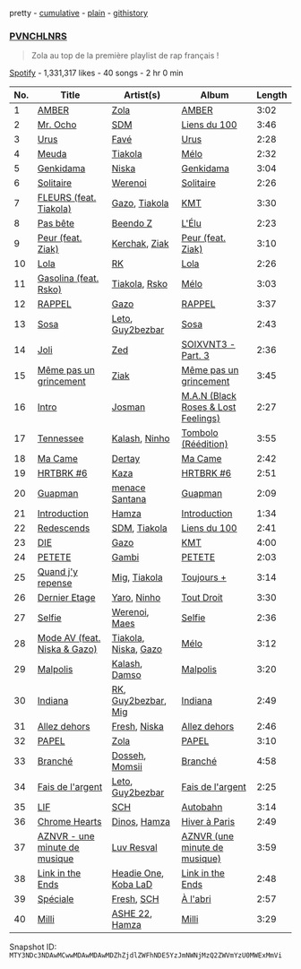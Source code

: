 pretty - [cumulative](/playlists/cumulative/37i9dQZF1DX1X23oiQRTB5.md) - [plain](/playlists/plain/37i9dQZF1DX1X23oiQRTB5) - [githistory](https://github.githistory.xyz/mackorone/spotify-playlist-archive/blob/main/playlists/plain/37i9dQZF1DX1X23oiQRTB5)

### [PVNCHLNRS](https://open.spotify.com/playlist/37i9dQZF1DX1X23oiQRTB5)

> Zola au top de la première playlist de rap français !

[Spotify](https://open.spotify.com/user/spotify) - 1,331,317 likes - 40 songs - 2 hr 0 min

| No. | Title | Artist(s) | Album | Length |
|---|---|---|---|---|
| 1 | [AMBER](https://open.spotify.com/track/5UPpgOKi0UQMMMSzWWgJJe) | [Zola](https://open.spotify.com/artist/54kCbQZaZWHnwwj9VP2hn4) | [AMBER](https://open.spotify.com/album/5WWOIsDogPoINEX7nEu6BD) | 3:02 |
| 2 | [Mr\. Ocho](https://open.spotify.com/track/1xLCwgQcF6bKncTJmRGGws) | [SDM](https://open.spotify.com/artist/0LKAV3zJ8a8AIGnyc5OvfB) | [Liens du 100](https://open.spotify.com/album/69njUAy8iu7QDMUYRYTQc2) | 3:46 |
| 3 | [Urus](https://open.spotify.com/track/2A44J8NMBI9DKi0AZW2W84) | [Favé](https://open.spotify.com/artist/20JMfmzDb5cjHxEoMXXMyY) | [Urus](https://open.spotify.com/album/00G85akdHnBoZJ3hSdjapJ) | 2:28 |
| 4 | [Meuda](https://open.spotify.com/track/4wNyrbY6B2Okii8VeKo2B2) | [Tiakola](https://open.spotify.com/artist/3vUMXQ9kPnZAQkMkZZ7Hfh) | [Mélo](https://open.spotify.com/album/3YjNC4de1PEvhuyZjMyxJU) | 2:32 |
| 5 | [Genkidama](https://open.spotify.com/track/1Jbim0t3F0TlAgBcza6tty) | [Niska](https://open.spotify.com/artist/7CUFPNi1TU8RowpnFRSsZV) | [Genkidama](https://open.spotify.com/album/3pzQi3OkoXi5xWgIcHmKfZ) | 3:04 |
| 6 | [Solitaire](https://open.spotify.com/track/4yYpZTbJPa6Uoct89yXdKf) | [Werenoi](https://open.spotify.com/artist/3YBJLs7RqR0aPGBgU27nDh) | [Solitaire](https://open.spotify.com/album/1w91fuTe3zAPvcSyGlZdvE) | 2:26 |
| 7 | [FLEURS \(feat\. Tiakola\)](https://open.spotify.com/track/0i9RysNKssk6syOrKDX3U2) | [Gazo](https://open.spotify.com/artist/5gqmbbfjcikQBzPB5Hv13I), [Tiakola](https://open.spotify.com/artist/3vUMXQ9kPnZAQkMkZZ7Hfh) | [KMT](https://open.spotify.com/album/5rS3VIo8faf2gtaNvAIavb) | 3:30 |
| 8 | [Pas bête](https://open.spotify.com/track/3TVUW7bJJWDOonkVCZxfLV) | [Beendo Z](https://open.spotify.com/artist/7a35Zdc78bDXJv2vYf5hSO) | [L'Élu](https://open.spotify.com/album/6UiV6zQxitBwaQ6Kw72W1i) | 2:23 |
| 9 | [Peur \(feat\. Ziak\)](https://open.spotify.com/track/7IXQrRgmHxWYWitSlyFY7z) | [Kerchak](https://open.spotify.com/artist/1nRbtbdYK51y71nVOxu332), [Ziak](https://open.spotify.com/artist/2ubn2zwyYaLdHOCKnTouU2) | [Peur \(feat\. Ziak\)](https://open.spotify.com/album/5eL561zvNW6ZwbuOxGMSvR) | 3:10 |
| 10 | [Lola](https://open.spotify.com/track/15Cdh1RxOdlaFUm24ifnKH) | [RK](https://open.spotify.com/artist/2s7fZ34RK8RUJQ2ewsh6I5) | [Lola](https://open.spotify.com/album/5ERCsLDY5NZsahMBKE6WFW) | 2:26 |
| 11 | [Gasolina \(feat\. Rsko\)](https://open.spotify.com/track/6kwmp0U8M1tPvgPHqvbwsr) | [Tiakola](https://open.spotify.com/artist/3vUMXQ9kPnZAQkMkZZ7Hfh), [Rsko](https://open.spotify.com/artist/3L774tiJRvPmAS90pOLB44) | [Mélo](https://open.spotify.com/album/3YjNC4de1PEvhuyZjMyxJU) | 3:03 |
| 12 | [RAPPEL](https://open.spotify.com/track/7zgKUbJczQXGEICIwP6Diw) | [Gazo](https://open.spotify.com/artist/5gqmbbfjcikQBzPB5Hv13I) | [RAPPEL](https://open.spotify.com/album/3z01IFOidqCtkFb7mbgffD) | 3:37 |
| 13 | [Sosa](https://open.spotify.com/track/4lx26x6BggtyDtYZxUC0su) | [Leto](https://open.spotify.com/artist/6HCBnyTBSLdb3TFn2ayulY), [Guy2bezbar](https://open.spotify.com/artist/07h4CCFmlXkwx0g4PL5Uuh) | [Sosa](https://open.spotify.com/album/3omG7CP7Ipif4phk12EitY) | 2:43 |
| 14 | [Joli](https://open.spotify.com/track/2OFTQpmXnuVK1v6cFcqZuJ) | [Zed](https://open.spotify.com/artist/4reog9Hn84AuUWvGX5a2Yq) | [SOIXVNT3 \- Part\. 3](https://open.spotify.com/album/2ARWfDAm9ONe0vUxGznc6n) | 2:36 |
| 15 | [Même pas un grincement](https://open.spotify.com/track/7wNHu6h06KBh20KVYmnRKa) | [Ziak](https://open.spotify.com/artist/2ubn2zwyYaLdHOCKnTouU2) | [Même pas un grincement](https://open.spotify.com/album/3HRJy5fGgdgrCp8g6tEN8O) | 3:45 |
| 16 | [Intro](https://open.spotify.com/track/6qvyN6NTUpdfOJRYjtSSd7) | [Josman](https://open.spotify.com/artist/6dbdXbyAWk2qx8Qttw0knR) | [M.A.N \(Black Roses & Lost Feelings\)](https://open.spotify.com/album/0xGDZjmzBZfOUzn86WFPFE) | 2:27 |
| 17 | [Tennessee](https://open.spotify.com/track/0iR0ZbEw46KtSDSGph0HHE) | [Kalash](https://open.spotify.com/artist/3J7r4VsNmuWixU0nXvyPd8), [Ninho](https://open.spotify.com/artist/6Te49r3A6f5BiIgBRxH7FH) | [Tombolo \(Réédition\)](https://open.spotify.com/album/597zMwmxvoBtRDUsOjk54P) | 3:55 |
| 18 | [Ma Came](https://open.spotify.com/track/3x6n0IkVMIqTl7EE2j3R2g) | [Dertay](https://open.spotify.com/artist/5xSXFYJ9xBDUBxF5VUKDZR) | [Ma Came](https://open.spotify.com/album/2R9xCcqvgr4UCFfN3JvviO) | 2:42 |
| 19 | [HRTBRK \#6](https://open.spotify.com/track/4oujvmTUXlPr6jWTWuzfAK) | [Kaza](https://open.spotify.com/artist/4MRRW42s9ymwa5zu4xTKJh) | [HRTBRK \#6](https://open.spotify.com/album/4XYz0YM0cZjGhzgqyj2glP) | 2:51 |
| 20 | [Guapman](https://open.spotify.com/track/3UizQJoEShTLDSUUByJLDr) | [menace Santana](https://open.spotify.com/artist/5Y5EJ20jDQkkB213zwuDXR) | [Guapman](https://open.spotify.com/album/3DXG5GrBLszaSduaQ5y3De) | 2:09 |
| 21 | [Introduction](https://open.spotify.com/track/5w3GRfKybnACxA4vTuIDAi) | [Hamza](https://open.spotify.com/artist/5gs4Sm2WQUkcGeikMcVHbh) | [Introduction](https://open.spotify.com/album/5eSCDUqENVNgdu6BbEtNzZ) | 1:34 |
| 22 | [Redescends](https://open.spotify.com/track/17iXucMQMB1Ph3sXU3ZOMi) | [SDM](https://open.spotify.com/artist/0LKAV3zJ8a8AIGnyc5OvfB), [Tiakola](https://open.spotify.com/artist/3vUMXQ9kPnZAQkMkZZ7Hfh) | [Liens du 100](https://open.spotify.com/album/69njUAy8iu7QDMUYRYTQc2) | 2:41 |
| 23 | [DIE](https://open.spotify.com/track/3D29kjUyWxsT3jUUTtARVQ) | [Gazo](https://open.spotify.com/artist/5gqmbbfjcikQBzPB5Hv13I) | [KMT](https://open.spotify.com/album/5rS3VIo8faf2gtaNvAIavb) | 4:00 |
| 24 | [PETETE](https://open.spotify.com/track/0z3bi63SNZ5ylyHOzb81Uq) | [Gambi](https://open.spotify.com/artist/1lB3I3SI30v2ZOpR4XQqzJ) | [PETETE](https://open.spotify.com/album/58vole57PvKhmHcY2JHBtk) | 2:03 |
| 25 | [Quand j'y repense](https://open.spotify.com/track/3BsYL1gVsiFpo0bM8oTbi0) | [Mig](https://open.spotify.com/artist/3mKyKC4BjNrNJSSBSrNy0a), [Tiakola](https://open.spotify.com/artist/3vUMXQ9kPnZAQkMkZZ7Hfh) | [Toujours +](https://open.spotify.com/album/0w833vhJRuuCwd5gsHQNIs) | 3:14 |
| 26 | [Dernier Etage](https://open.spotify.com/track/4cEmTY9s8re8z5Lg9u3uXH) | [Yaro](https://open.spotify.com/artist/09E5z6upwkmwTKX8LGQgMo), [Ninho](https://open.spotify.com/artist/6Te49r3A6f5BiIgBRxH7FH) | [Tout Droit](https://open.spotify.com/album/2wMNxWbAEvAiAuX6rPH5Ux) | 3:30 |
| 27 | [Selfie](https://open.spotify.com/track/3r8VoLB4rSYaCWg6nEZWG8) | [Werenoi](https://open.spotify.com/artist/3YBJLs7RqR0aPGBgU27nDh), [Maes](https://open.spotify.com/artist/6L34dW6SKMSDaGIfYDU19j) | [Selfie](https://open.spotify.com/album/2QW5d3Iczt0ZzhaSc5I6sI) | 2:36 |
| 28 | [Mode AV \(feat\. Niska & Gazo\)](https://open.spotify.com/track/5b8HD1dJDuPawgS5FjSC2q) | [Tiakola](https://open.spotify.com/artist/3vUMXQ9kPnZAQkMkZZ7Hfh), [Niska](https://open.spotify.com/artist/7CUFPNi1TU8RowpnFRSsZV), [Gazo](https://open.spotify.com/artist/5gqmbbfjcikQBzPB5Hv13I) | [Mélo](https://open.spotify.com/album/3YjNC4de1PEvhuyZjMyxJU) | 3:12 |
| 29 | [Malpolis](https://open.spotify.com/track/4MHEsggGJNsgcK1zKD6W1D) | [Kalash](https://open.spotify.com/artist/3J7r4VsNmuWixU0nXvyPd8), [Damso](https://open.spotify.com/artist/2UwqpfQtNuhBwviIC0f2ie) | [Malpolis](https://open.spotify.com/album/1cieqTocQSlVT8W0f8sCDh) | 3:20 |
| 30 | [Indiana](https://open.spotify.com/track/38g82yE6pxULo8b1S6r4pb) | [RK](https://open.spotify.com/artist/2s7fZ34RK8RUJQ2ewsh6I5), [Guy2bezbar](https://open.spotify.com/artist/07h4CCFmlXkwx0g4PL5Uuh), [Mig](https://open.spotify.com/artist/3mKyKC4BjNrNJSSBSrNy0a) | [Indiana](https://open.spotify.com/album/1oPS42gz0hOy0L3knvCjT5) | 2:49 |
| 31 | [Allez dehors](https://open.spotify.com/track/2YGtFjsTpSrsGb2rQy4ARj) | [Fresh](https://open.spotify.com/artist/3W9AQyaIGdR8htZXVGwl1X), [Niska](https://open.spotify.com/artist/7CUFPNi1TU8RowpnFRSsZV) | [Allez dehors](https://open.spotify.com/album/6Us6AtFqQORq9wUpHdvbnf) | 2:46 |
| 32 | [PAPEL](https://open.spotify.com/track/0QEZJGVv62OEzcurVhUNhk) | [Zola](https://open.spotify.com/artist/54kCbQZaZWHnwwj9VP2hn4) | [PAPEL](https://open.spotify.com/album/53aYXX2K3eHCN0016iGcF5) | 3:10 |
| 33 | [Branché](https://open.spotify.com/track/0aG6nPOgAKnbWOWrAlFLjO) | [Dosseh](https://open.spotify.com/artist/3b5bg1k6N9u31OtzSfK2dP), [Momsii](https://open.spotify.com/artist/4mPGN3f7bykivnQM0FBVbF) | [Branché](https://open.spotify.com/album/6TV5K3x5cYFMBdowpZYkZ1) | 4:58 |
| 34 | [Fais de l'argent](https://open.spotify.com/track/5a96UhbVvqjmI4dEXr7wLb) | [Leto](https://open.spotify.com/artist/6HCBnyTBSLdb3TFn2ayulY), [Guy2bezbar](https://open.spotify.com/artist/07h4CCFmlXkwx0g4PL5Uuh) | [Fais de l'argent](https://open.spotify.com/album/12vTC7BH3Scluv2woieacw) | 2:25 |
| 35 | [LIF](https://open.spotify.com/track/1bQzTUxeGELwCbWIan83V3) | [SCH](https://open.spotify.com/artist/2kXKa3aAFngGz2P4GjG5w2) | [Autobahn](https://open.spotify.com/album/1y0Yts8U11AdgMgl4tPDII) | 3:14 |
| 36 | [Chrome Hearts](https://open.spotify.com/track/6OhaunEHa10FjmOMFuxy38) | [Dinos](https://open.spotify.com/artist/1QPdp5duV6lV4XINCzjwQ2), [Hamza](https://open.spotify.com/artist/5gs4Sm2WQUkcGeikMcVHbh) | [Hiver à Paris](https://open.spotify.com/album/6dgmwFp2mMEhTmOJ32vDPA) | 2:49 |
| 37 | [AZNVR \- une minute de musique](https://open.spotify.com/track/5bt380zWDlGAd3NmhOeZ3H) | [Luv Resval](https://open.spotify.com/artist/5l8WyvJ50fdSghK2ySNq1y) | [AZNVR \(une minute de musique\)](https://open.spotify.com/album/0CwImsCyjRO0p2kVE60MQq) | 3:59 |
| 38 | [Link in the Ends](https://open.spotify.com/track/6LaiBYDgJ0nTGAldMQeg9Y) | [Headie One](https://open.spotify.com/artist/6UCQYrcJ6wab6gnQ89OJFh), [Koba LaD](https://open.spotify.com/artist/1q7T9rFQ2a2ukA1PU51fo3) | [Link in the Ends](https://open.spotify.com/album/13OEJkAAM0iIfcKJTaP0up) | 2:48 |
| 39 | [Spéciale](https://open.spotify.com/track/6OxnhCRysP2WZwBBwaTttj) | [Fresh](https://open.spotify.com/artist/3W9AQyaIGdR8htZXVGwl1X), [SCH](https://open.spotify.com/artist/2kXKa3aAFngGz2P4GjG5w2) | [À l'abri](https://open.spotify.com/album/4KTaJZS0CKodPxaBT2RK53) | 2:57 |
| 40 | [Milli](https://open.spotify.com/track/21or6VWTcaOPwwVxPioLmJ) | [ASHE 22](https://open.spotify.com/artist/3tTvSeZiFDP3CY5EdPGcR4), [Hamza](https://open.spotify.com/artist/5gs4Sm2WQUkcGeikMcVHbh) | [Milli](https://open.spotify.com/album/3DBJvuMkP4hPw3H0dWy9M3) | 3:29 |

Snapshot ID: `MTY3NDc3NDAwMCwwMDAwMDAwMDZhZjdlZWFhNDE5YzJmNWNjMzQ2ZWVmYzU0MWExMmVi`
